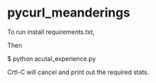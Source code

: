 # pycurl_meanderings

To run install requirements.txt,

Then

$ python acutal_experience.py

Crtl-C will cancel and print out the  required stats.
